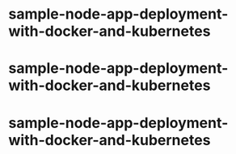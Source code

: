# sample-node-app-deployment-with-docker-and-kubernetes
# sample-node-app-deployment-with-docker-and-kubernetes
# sample-node-app-deployment-with-docker-and-kubernetes
